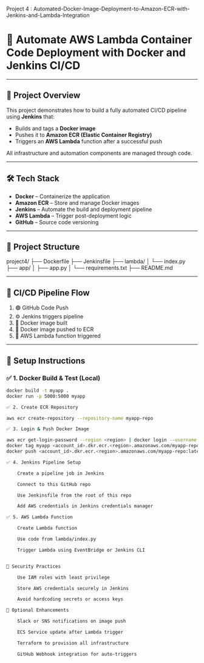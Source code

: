 Project 4 : Automated-Docker-Image-Deployment-to-Amazon-ECR-with-Jenkins-and-Lambda-Integration
# 🚀 Automate AWS Lambda Container Code Deployment with Docker and Jenkins CI/CD
---

## 📌 Project Overview

This project demonstrates how to build a fully automated CI/CD pipeline using **Jenkins** that:

- Builds and tags a **Docker image**
- Pushes it to **Amazon ECR (Elastic Container Registry)**
- Triggers an **AWS Lambda** function after a successful push

All infrastructure and automation components are managed through code.

---

## 🛠️ Tech Stack

- **Docker** – Containerize the application
- **Amazon ECR** – Store and manage Docker images
- **Jenkins** – Automate the build and deployment pipeline
- **AWS Lambda** – Trigger post-deployment logic
- **GitHub** – Source code versioning

---

## 📁 Project Structure

project4/
├── Dockerfile
├── Jenkinsfile
├── lambda/
│   └── index.py
├── app/
│   ├── app.py
│   └── requirements.txt
├── README.md



---

## 🔄 CI/CD Pipeline Flow

1. 🟢 GitHub Code Push  
2. ⚙️ Jenkins triggers pipeline  
3. 🐳 Docker image built  
4. 🚀 Docker image pushed to ECR  
5. 🔔 AWS Lambda function triggered

---

## 🚀 Setup Instructions

### ✅ 1. Docker Build & Test (Local)
```bash
docker build -t myapp .
docker run -p 5000:5000 myapp

✅ 2. Create ECR Repository

aws ecr create-repository --repository-name myapp-repo

✅ 3. Login & Push Docker Image

aws ecr get-login-password --region <region> | docker login --username AWS --password-stdin <account_id>.dkr.ecr.<region>.amazonaws.com
docker tag myapp <account_id>.dkr.ecr.<region>.amazonaws.com/myapp-repo:latest
docker push <account_id>.dkr.ecr.<region>.amazonaws.com/myapp-repo:latest

✅ 4. Jenkins Pipeline Setup

    Create a pipeline job in Jenkins

    Connect to this GitHub repo

    Use Jenkinsfile from the root of this repo

    Add AWS credentials in Jenkins credentials manager

✅ 5. AWS Lambda Function

    Create Lambda function

    Use code from lambda/index.py

    Trigger Lambda using EventBridge or Jenkins CLI


🔐 Security Practices

    Use IAM roles with least privilege

    Store AWS credentials securely in Jenkins

    Avoid hardcoding secrets or access keys

🔧 Optional Enhancements

    Slack or SNS notifications on image push

    ECS Service update after Lambda trigger

    Terraform to provision all infrastructure

    GitHub Webhook integration for auto-triggers
